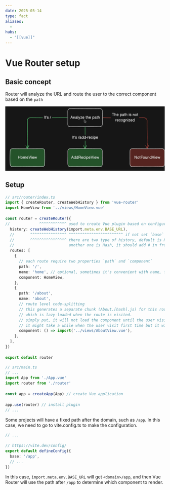 ```yaml
---
date: 2025-05-14
type: fact
aliases:
  -
hubs:
  - "[[vue]]"
---
```


# Vue Router setup

## Basic concept

Router will analyze the URL and route the user to the correct component based on the `path`

![vue-router-concept.png](../assets/imgs/vue-router-concept.png)

## Setup
```ts
// src/router/index.ts
import { createRouter, createWebHistory } from 'vue-router'
import HomeView from '../views/HomeView.vue'

const router = createRouter({
//             ^^^^^^^^^^^^ used to create Vue plugin based on configurations
  history: createWebHistory(import.meta.env.BASE_URL),
  //       ^^^^^^^^^^^^^^^^ ^^^^^^^^^^^^^^^^^^^^^^^^ if not set `base` in the vite.config.ts, it will get domain
  //       ^^^^^^^^^^^^^^^^ there are two type of history, default is HTML5, which is better for SEO
  //                        another one is Hash, it should add # in front of path, so it's bad for SEO but not to set config
  routes: [
    {
      // each route require two properties `path` and `component`
      path: '/',
      name: 'home', // optional, sometimes it's convenient with name, for example of redirect
      component: HomeView,
    },
    {
      path: '/about',
      name: 'about',
      // route level code-splitting
      // this generates a separate chunk (About.[hash].js) for this route
      // which is lazy-loaded when the route is visited.
      // simply put, it will not load the component until the user visit this route,
      // it might take a while when the user visit first time but it will save the memory
      component: () => import('../views/AboutView.vue'),
    },
  ],
})

export default router
```

```ts
// src/main.ts
// ...
import App from './App.vue'
import router from './router'

const app = createApp(App) // create Vue application

app.use(router) // install plugin
// ...
```

Some projects will have a fixed path after the domain, such as `/app`. In this case, we need to go to vite.config.ts to make the configuration.

```ts
// ...

// https://vite.dev/config/
export default defineConfig({
  base: '/app',
  // ...
})
```

In this case, `import.meta.env.BASE_URL` will get `<domain>/app`, and then Vue Router will use the path after `/app` to determine which component to render.


